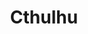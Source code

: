 ---
title: Cthulhu
crosslinks:
- Lovecraft
- creepy
- Serendipity
- ImaginaryMonsters
- indiefilm
- pokemon
- ImaginaryWorldEaters
- LovecraftianWriting
---